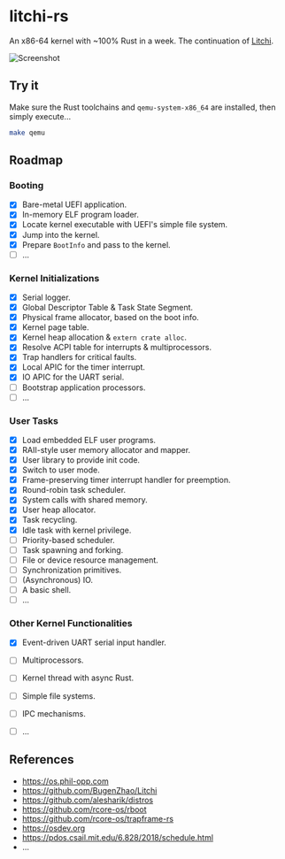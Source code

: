 # litchi-rs

An x86-64 kernel with ~100% Rust in a week. The continuation of [Litchi](https://github.com/BugenZhao/Litchi).

![Screenshot](https://user-images.githubusercontent.com/25862682/161102150-9dd3f27f-5cbd-4c06-9559-c3b127eeb78b.png)

## Try it

Make sure the Rust toolchains and `qemu-system-x86_64` are installed, then simply execute...

```bash
make qemu
```

## Roadmap

### Booting

- [x] Bare-metal UEFI application.
- [x] In-memory ELF program loader.
- [x] Locate kernel executable with UEFI's simple file system.
- [x] Jump into the kernel.
- [x] Prepare `BootInfo` and pass to the kernel.
- [ ] ...

### Kernel Initializations

- [x] Serial logger.
- [x] Global Descriptor Table & Task State Segment.
- [x] Physical frame allocator, based on the boot info.
- [x] Kernel page table.
- [x] Kernel heap allocation & `extern crate alloc`.
- [x] Resolve ACPI table for interrupts & multiprocessors.
- [x] Trap handlers for critical faults.
- [x] Local APIC for the timer interrupt.
- [x] IO APIC for the UART serial.
- [ ] Bootstrap application processors.
- [ ] ...

### User Tasks

- [x] Load embedded ELF user programs.
- [x] RAII-style user memory allocator and mapper.
- [x] User library to provide init code.
- [x] Switch to user mode.
- [x] Frame-preserving timer interrupt handler for preemption.
- [x] Round-robin task scheduler.
- [x] System calls with shared memory.
- [x] User heap allocator.
- [x] Task recycling.
- [x] Idle task with kernel privilege.
- [ ] Priority-based scheduler.
- [ ] Task spawning and forking.
- [ ] File or device resource management.
- [ ] Synchronization primitives.
- [ ] (Asynchronous) IO.
- [ ] A basic shell.
- [ ] ...

### Other Kernel Functionalities

- [x] Event-driven UART serial input handler.
- [ ] Multiprocessors.
- [ ] Kernel thread with async Rust.
- [ ] Simple file systems.
- [ ] IPC mechanisms.
- [ ] ...


## References

- https://os.phil-opp.com
- https://github.com/BugenZhao/Litchi
- https://github.com/alesharik/distros
- https://github.com/rcore-os/rboot
- https://github.com/rcore-os/trapframe-rs
- https://osdev.org
- https://pdos.csail.mit.edu/6.828/2018/schedule.html
- ...
